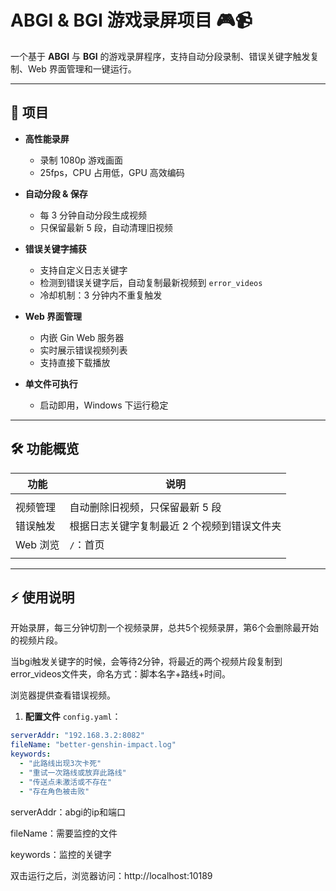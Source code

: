 # ABGI & BGI 游戏录屏项目 🎮📹

一个基于 **ABGI** 与 **BGI** 的游戏录屏程序，支持自动分段录制、错误关键字触发复制、Web 界面管理和一键运行。  

---

## 🌟 项目

- **高性能录屏**  
  - 录制 1080p 游戏画面  
  - 25fps，CPU 占用低，GPU 高效编码  

- **自动分段 & 保存**  
  - 每 3 分钟自动分段生成视频  
  - 只保留最新 5 段，自动清理旧视频  

- **错误关键字捕获**  
  - 支持自定义日志关键字  
  - 检测到错误关键字后，自动复制最新视频到 `error_videos`  
  - 冷却机制：3 分钟内不重复触发  

- **Web 界面管理**  
  - 内嵌 Gin Web 服务器  
  - 实时展示错误视频列表  
  - 支持直接下载播放  

- **单文件可执行**  
  - 启动即用，Windows 下运行稳定  

---

## 🛠 功能概览

| 功能 | 说明 |
|------|------|
|          |                                             |
| 视频管理 | 自动删除旧视频，只保留最新 5 段 |
| 错误触发 | 根据日志关键字复制最近 2 个视频到错误文件夹 |
| Web 浏览 | `/`：首页 |
|  |                                             |

---

## ⚡ 使用说明

开始录屏，每三分钟切割一个视频录屏，总共5个视频录屏，第6个会删除最开始的视频片段。

当bgi触发关键字的时候，会等待2分钟，将最近的两个视频片段复制到error_videos文件夹，命名方式：脚本名字+路线+时间。

浏览器提供查看错误视频。

1. **配置文件** `config.yaml`：

```yaml
serverAddr: "192.168.3.2:8082"
fileName: "better-genshin-impact.log"
keywords:
  - "此路线出现3次卡死"
  - "重试一次路线或放弃此路线"
  - "传送点未激活或不存在"
  - "存在角色被击败"

```

serverAddr：abgi的ip和端口

fileName：需要监控的文件

keywords：监控的关键字

双击运行之后，浏览器访问：http://localhost:10189
